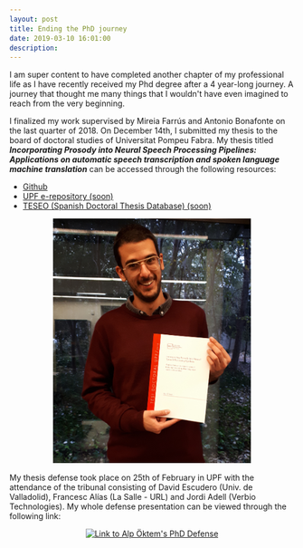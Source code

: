 ```yaml
---
layout: post
title: Ending the PhD journey
date: 2019-03-10 16:01:00
description: 
---
```

I am super content to have completed another chapter of my professional life as I have recently received my Phd degree after a 4 year-long journey. A journey that thought me many things that I wouldn't have even imagined to reach from the very beginning. 

I finalized my work supervised by Mireia Farrús and Antonio Bonafonte on the last quarter of 2018. On December 14th, I submitted my thesis to the board of doctoral studies of Universitat Pompeu Fabra. My thesis titled **_Incorporating Prosody into Neural Speech Processing Pipelines: Applications on automatic speech transcription and spoken language machine translation_** can be accessed through the following resources: 

- [Github](https://github.com/alpoktem/PhDThesis/blob/master/PhD_Thesis_toprint.pdf "Alp Öktem's PhD Thesis on Github")
- [UPF e-repository (soon)](https://repositori.upf.edu/ "Alp Öktem's PhD Thesis on UPF e-repository (soon)")
- [TESEO (Spanish Doctoral Thesis Database) (soon)](https://www.educacion.gob.es/teseo/ "Alp Öktem's PhD Thesis on TESEO")

<p align="center"><img src="/img/tesi-deposit.jpg" alt="Alp Öktem's thesis submission" width="350"></p>

My thesis defense took place on 25th of February in UPF with the attendance of the tribunal consisting of David Escudero (Univ. de Valladolid), Francesc Alías (La Salle - URL) and Jordi Adell (Verbio Technologies). My whole defense presentation can be viewed through the following link:

<p align="center"><a href="http://www.youtube.com/watch?v=h_0ky8U7TmM"><img src="http://img.youtube.com/vi/h_0ky8U7TmM/0.jpg" width="500" alt="Link to Alp Öktem's PhD Defense"></a></p>


